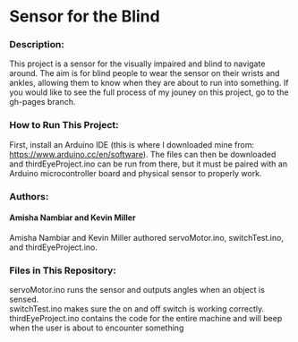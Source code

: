 # Sensor for the Blind
### Description:<br />
This project is a sensor for the visually impaired and blind to navigate around. The aim is for blind people to wear the sensor on their wrists and ankles, allowing them to know when they are about to run into something. If you would like to see the full process of my jouney on this project, go to the gh-pages branch.<br />

### How to Run This Project:<br />
First, install an Arduino IDE (this is where I downloaded mine from: https://www.arduino.cc/en/software). The files can then be downloaded and thirdEyeProject.ino can be run from there, but it must be paired with an Arduino microcontroller board and physical sensor to properly work.<br />

### Authors:<br />
#### Amisha Nambiar and Kevin Miller<br />
Amisha Nambiar and Kevin Miller authored servoMotor.ino, switchTest.ino, and thirdEyeProject.ino.<br />

### Files in This Repository:<br />
servoMotor.ino runs the sensor and outputs angles when an object is sensed.<br />
switchTest.ino makes sure the on and off switch is working correctly.<br />
thirdEyeProject.ino contains the code for the entire machine and will beep when the user is about to encounter something<br />
